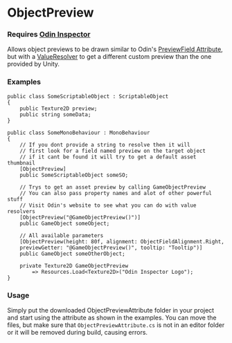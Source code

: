 # ObjectPreview

### Requires [Odin Inspector]

Allows object previews to be drawn similar to Odin's [PreviewField Attribute],
but with a [ValueResolver] to get a different custom preview than the one provided by Unity.

### Examples
```CSharp
public class SomeScriptableObject : ScriptableObject
{
    public Texture2D preview;
    public string someData;
}

public class SomeMonoBehaviour : MonoBehaviour
{
    // If you dont provide a string to resolve then it will
    // first look for a field named preview on the target object
    // if it cant be found it will try to get a default asset thumbnail
    [ObjectPreview]
    public SomeScriptableObject someSO;

    // Trys to get an asset preview by calling GameObjectPreview
    // You can also pass property names and alot of other powerful stuff
    // Visit Odin's website to see what you can do with value resolvers
    [ObjectPreview("@GameObjectPreview()")]
    public GameObject someObject;

    // All available parameters
    [ObjectPreview(height: 80f, alignment: ObjectFieldAlignment.Right, 
    previewGetter: "@GameObjectPreview()", tooltip: "Tooltip")]
    public GameObject someOtherObject;

    private Texture2D GameObjectPreview 
        => Resources.Load<Texture2D>("Odin Inspector Logo");
}
```

### Usage
Simply put the downloaded ObjectPreviewAttribute folder in your project
and start using the attribute as shown in the examples.
You can move the files, but make sure that `ObjectPreviewAttribute.cs`
is not in an editor folder or it will be removed during build, causing errors.

[Odin Inspector]: https://odininspector.com/
[ValueResolver]: https://odininspector.com/documentation/sirenix.odininspector.editor.valueresolvers.valueresolver-1
[PreviewField Attribute]: https://odininspector.com/attributes/preview-field-attribute
